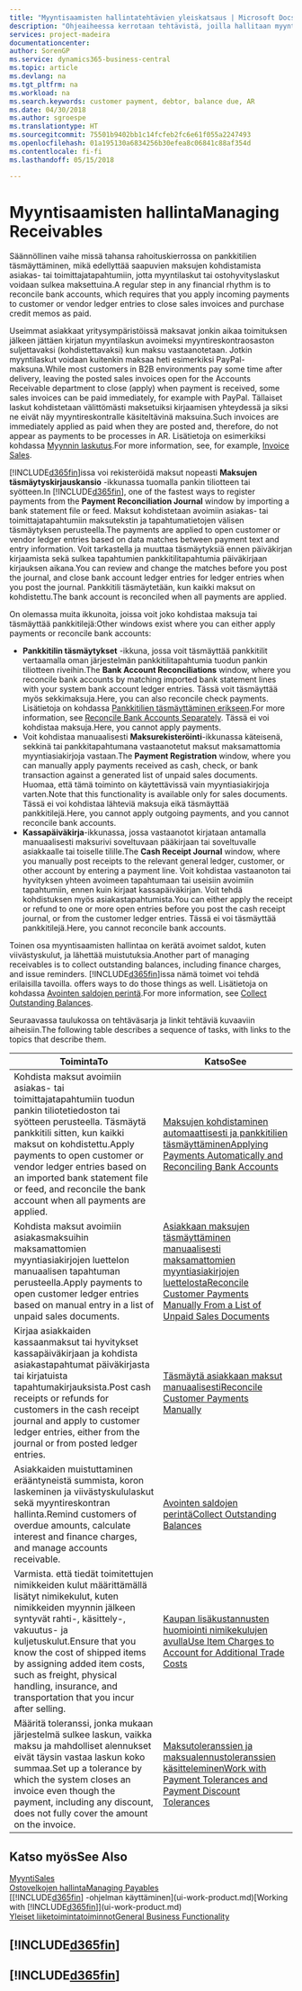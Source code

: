 ```yaml
---
title: "Myyntisaamisten hallintatehtävien yleiskatsaus | Microsoft Docs"
description: "Ohjeaiheessa kerrotaan tehtävistä, joilla hallitaan myyntisaamisia ja kohdistetaan maksuja asiakas- ja toimittajatapahtumiin."
services: project-madeira
documentationcenter: 
author: SorenGP
ms.service: dynamics365-business-central
ms.topic: article
ms.devlang: na
ms.tgt_pltfrm: na
ms.workload: na
ms.search.keywords: customer payment, debtor, balance due, AR
ms.date: 04/30/2018
ms.author: sgroespe
ms.translationtype: HT
ms.sourcegitcommit: 75501b9402bb1c14fcfeb2fc6e61f055a2247493
ms.openlocfilehash: 01a195130a6834256b30efea8c06841c88af354d
ms.contentlocale: fi-fi
ms.lasthandoff: 05/15/2018

---
```

# <a name="managing-receivables"></a><span data-ttu-id="3b192-103">Myyntisaamisten hallinta</span><span class="sxs-lookup"><span data-stu-id="3b192-103">Managing Receivables</span></span>
<span data-ttu-id="3b192-104">Säännöllinen vaihe missä tahansa rahoituskierrossa on pankkitilien täsmäyttäminen, mikä edellyttää saapuvien maksujen kohdistamista asiakas- tai toimittajatapahtumiin, jotta myyntilaskut tai ostohyvityslaskut voidaan sulkea maksettuina.</span><span class="sxs-lookup"><span data-stu-id="3b192-104">A regular step in any financial rhythm is to reconcile bank accounts, which requires that you apply incoming payments to customer or vendor ledger entries to close sales invoices and purchase credit memos as paid.</span></span>

<span data-ttu-id="3b192-105">Useimmat asiakkaat yritysympäristöissä maksavat jonkin aikaa toimituksen jälkeen jättäen kirjatun myyntilaskun avoimeksi myyntireskontraosaston suljettavaksi (kohdistettavaksi) kun maksu vastaanotetaan. Jotkin myyntilaskut voidaan kuitenkin maksaa heti esimerkiksi PayPal-maksuna.</span><span class="sxs-lookup"><span data-stu-id="3b192-105">While most customers in B2B environments pay some time after delivery, leaving the posted sales invoices open for the Accounts Receivable department to close (apply) when payment is received, some sales invoices can be paid immediately, for example with PayPal.</span></span> <span data-ttu-id="3b192-106">Tällaiset laskut kohdistetaan välittömästi maksetuiksi kirjaamisen yhteydessä ja siksi ne eivät näy myyntireskontralle käsiteltävinä maksuina.</span><span class="sxs-lookup"><span data-stu-id="3b192-106">Such invoices are immediately applied as paid when they are posted and, therefore, do not appear as payments to be processes in AR.</span></span> <span data-ttu-id="3b192-107">Lisätietoja on esimerkiksi kohdassa [Myynnin laskutus](sales-how-invoice-sales.md).</span><span class="sxs-lookup"><span data-stu-id="3b192-107">For more information, see, for example, [Invoice Sales](sales-how-invoice-sales.md).</span></span>  

<span data-ttu-id="3b192-108">[!INCLUDE[d365fin](includes/d365fin_md.md)]issa voi rekisteröidä maksut nopeasti **Maksujen täsmäytyskirjauskansio** -ikkunassa tuomalla pankin tiliotteen tai syötteen.</span><span class="sxs-lookup"><span data-stu-id="3b192-108">In [!INCLUDE[d365fin](includes/d365fin_md.md)], one of the fastest ways to register payments from the **Payment Reconciliation Journal** window by importing a bank statement file or feed.</span></span> <span data-ttu-id="3b192-109">Maksut kohdistetaan avoimiin asiakas- tai toimittajatapahtumiin maksutekstin ja tapahtumatietojen välisen täsmäytyksen perusteella.</span><span class="sxs-lookup"><span data-stu-id="3b192-109">The payments are applied to open customer or vendor ledger entries based on data matches between payment text and entry information.</span></span> <span data-ttu-id="3b192-110">Voit tarkastella ja muuttaa täsmäytyksiä ennen päiväkirjan kirjaamista sekä sulkea tapahtumien pankkitilitapahtumia päiväkirjaan kirjauksen aikana.</span><span class="sxs-lookup"><span data-stu-id="3b192-110">You can review and change the matches before you post the journal, and close bank account ledger entries for ledger entries when you post the journal.</span></span> <span data-ttu-id="3b192-111">Pankkitili täsmäytetään, kun kaikki maksut on kohdistettu.</span><span class="sxs-lookup"><span data-stu-id="3b192-111">The bank account is reconciled when all payments are applied.</span></span>

<span data-ttu-id="3b192-112">On olemassa muita ikkunoita, joissa voit joko kohdistaa maksuja tai täsmäyttää pankkitilejä:</span><span class="sxs-lookup"><span data-stu-id="3b192-112">Other windows exist where you can either apply payments or reconcile bank accounts:</span></span>

* <span data-ttu-id="3b192-113">**Pankkitilin täsmäytykset** -ikkuna, jossa voit täsmäyttää pankkitilit vertaamalla oman järjestelmän pankkitilitapahtumia tuodun pankin tiliotteen riveihin.</span><span class="sxs-lookup"><span data-stu-id="3b192-113">The **Bank Account Reconciliations** window, where you reconcile bank accounts by matching imported bank statement lines with your system bank account ledger entries.</span></span> <span data-ttu-id="3b192-114">Tässä voit täsmäyttää myös sekkimaksuja.</span><span class="sxs-lookup"><span data-stu-id="3b192-114">Here, you can also reconcile check payments.</span></span> <span data-ttu-id="3b192-115">Lisätietoja on kohdassa [Pankkitilien täsmäyttäminen erikseen](bank-how-reconcile-bank-accounts-separately.md).</span><span class="sxs-lookup"><span data-stu-id="3b192-115">For more information, see [Reconcile Bank Accounts Separately](bank-how-reconcile-bank-accounts-separately.md).</span></span> <span data-ttu-id="3b192-116">Tässä ei voi kohdistaa maksuja.</span><span class="sxs-lookup"><span data-stu-id="3b192-116">Here, you cannot apply payments.</span></span>
* <span data-ttu-id="3b192-117">Voit kohdistaa manuaalisesti **Maksurekisteröinti**-ikkunassa käteisenä, sekkinä tai pankkitapahtumana vastaanotetut maksut maksamattomia myyntiasiakirjoja vastaan.</span><span class="sxs-lookup"><span data-stu-id="3b192-117">The **Payment Registration** window, where you can manually apply payments received as cash, check, or bank transaction against a generated list of unpaid sales documents.</span></span> <span data-ttu-id="3b192-118">Huomaa, että tämä toiminto on käytettävissä vain myyntiasiakirjoja varten.</span><span class="sxs-lookup"><span data-stu-id="3b192-118">Note that this functionality is available only for sales documents.</span></span> <span data-ttu-id="3b192-119">Tässä ei voi kohdistaa lähteviä maksuja eikä täsmäyttää pankkitilejä.</span><span class="sxs-lookup"><span data-stu-id="3b192-119">Here, you cannot apply outgoing payments, and you cannot reconcile bank accounts.</span></span>
* <span data-ttu-id="3b192-120">**Kassapäiväkirja**-ikkunassa, jossa vastaanotot kirjataan antamalla manuaalisesti maksurivi soveltuvaan pääkirjaan tai soveltuvalle asiakkaalle tai toiselle tilille.</span><span class="sxs-lookup"><span data-stu-id="3b192-120">The **Cash Receipt Journal** window, where you manually post receipts to the relevant general ledger, customer, or other account by entering a payment line.</span></span> <span data-ttu-id="3b192-121">Voit kohdistaa vastaanoton tai hyvityksen yhteen avoimeen tapahtumaan tai useisiin avoimiin tapahtumiin, ennen kuin kirjaat kassapäiväkirjan. Voit tehdä kohdistuksen myös asiakastapahtumista.</span><span class="sxs-lookup"><span data-stu-id="3b192-121">You can either apply the receipt or refund to one or more open entries before you post the cash receipt journal, or from the customer ledger entries.</span></span> <span data-ttu-id="3b192-122">Tässä ei voi täsmäyttää pankkitilejä.</span><span class="sxs-lookup"><span data-stu-id="3b192-122">Here, you cannot reconcile bank accounts.</span></span>  

<span data-ttu-id="3b192-123">Toinen osa myyntisaamisten hallintaa on kerätä avoimet saldot, kuten viivästyskulut, ja lähettää muistutuksia.</span><span class="sxs-lookup"><span data-stu-id="3b192-123">Another part of managing receivables is to collect outstanding balances, including finance charges, and issue reminders.</span></span> [!INCLUDE[d365fin](includes/d365fin_md.md)]<span data-ttu-id="3b192-124">issa nämä toimet voi tehdä erilaisilla tavoilla.</span><span class="sxs-lookup"><span data-stu-id="3b192-124"> offers ways to do those things as well.</span></span> <span data-ttu-id="3b192-125">Lisätietoja on kohdassa [Avointen saldojen perintä](receivables-collect-outstanding-balances.md).</span><span class="sxs-lookup"><span data-stu-id="3b192-125">For more information, see [Collect Outstanding Balances](receivables-collect-outstanding-balances.md).</span></span>  

<span data-ttu-id="3b192-126">Seuraavassa taulukossa on tehtäväsarja ja linkit tehtäviä kuvaaviin aiheisiin.</span><span class="sxs-lookup"><span data-stu-id="3b192-126">The following table describes a sequence of tasks, with links to the topics that describe them.</span></span>  

| <span data-ttu-id="3b192-127">Toiminta</span><span class="sxs-lookup"><span data-stu-id="3b192-127">To</span></span> | <span data-ttu-id="3b192-128">Katso</span><span class="sxs-lookup"><span data-stu-id="3b192-128">See</span></span> |
| --- | --- |
| <span data-ttu-id="3b192-129">Kohdista maksut avoimiin asiakas- tai toimittajatapahtumiin tuodun pankin tiliotetiedoston tai syötteen perusteella. Täsmäytä pankkitili sitten, kun kaikki maksut on kohdistettu.</span><span class="sxs-lookup"><span data-stu-id="3b192-129">Apply payments to open customer or vendor ledger entries based on an imported bank statement file or feed, and reconcile the bank account when all payments are applied.</span></span> |[<span data-ttu-id="3b192-130">Maksujen kohdistaminen automaattisesti ja pankkitilien täsmäyttäminen</span><span class="sxs-lookup"><span data-stu-id="3b192-130">Applying Payments Automatically and Reconciling Bank Accounts</span></span>](receivables-apply-payments-auto-reconcile-bank-accounts.md) |
| <span data-ttu-id="3b192-131">Kohdista maksut avoimiin asiakasmaksuihin maksamattomien myyntiasiakirjojen luettelon manuaalisen tapahtuman perusteella.</span><span class="sxs-lookup"><span data-stu-id="3b192-131">Apply payments to open customer ledger entries based on manual entry in a list of unpaid sales documents.</span></span> |[<span data-ttu-id="3b192-132">Asiakkaan maksujen täsmäyttäminen manuaalisesti maksamattomien myyntiasiakirjojen luettelosta</span><span class="sxs-lookup"><span data-stu-id="3b192-132">Reconcile Customer Payments Manually From a List of Unpaid Sales Documents</span></span>](receivables-how-reconcile-customer-payments-list-unpaid-sales-documents.md) |
| <span data-ttu-id="3b192-133">Kirjaa asiakkaiden kassaanmaksut tai hyvitykset kassapäiväkirjaan ja kohdista asiakastapahtumat päiväkirjasta tai kirjatuista tapahtumakirjauksista.</span><span class="sxs-lookup"><span data-stu-id="3b192-133">Post cash receipts or refunds for customers in the cash receipt journal and apply to customer ledger entries, either from the journal or from posted ledger entries.</span></span> |[<span data-ttu-id="3b192-134">Täsmäytä asiakkaan maksut manuaalisesti</span><span class="sxs-lookup"><span data-stu-id="3b192-134">Reconcile Customer Payments Manually</span></span>](receivables-how-apply-sales-transactions-manually.md) |
| <span data-ttu-id="3b192-135">Asiakkaiden muistuttaminen erääntyneistä summista, koron laskeminen ja viivästyskululaskut sekä myyntireskontran hallinta.</span><span class="sxs-lookup"><span data-stu-id="3b192-135">Remind customers of overdue amounts, calculate interest and finance charges, and manage accounts receivable.</span></span> |[<span data-ttu-id="3b192-136">Avointen saldojen perintä</span><span class="sxs-lookup"><span data-stu-id="3b192-136">Collect Outstanding Balances</span></span>](receivables-collect-outstanding-balances.md) |
|<span data-ttu-id="3b192-137">Varmista. että tiedät toimitettujen nimikkeiden kulut määrittämällä lisätyt nimikekulut, kuten nimikkeiden myynnin jälkeen syntyvät rahti-, käsittely-, vakuutus- ja kuljetuskulut.</span><span class="sxs-lookup"><span data-stu-id="3b192-137">Ensure that you know the cost of shipped items by assigning added item costs, such as freight, physical handling, insurance, and transportation that you incur after selling.</span></span>|[<span data-ttu-id="3b192-138">Kaupan lisäkustannusten huomiointi nimikekulujen avulla</span><span class="sxs-lookup"><span data-stu-id="3b192-138">Use Item Charges to Account for Additional Trade Costs</span></span>](payables-how-assign-item-charges.md)|
|<span data-ttu-id="3b192-139">Määritä toleranssi, jonka mukaan järjestelmä sulkee laskun, vaikka maksu ja mahdolliset alennukset eivät täysin vastaa laskun koko summaa.</span><span class="sxs-lookup"><span data-stu-id="3b192-139">Set up a tolerance by which the system closes an invoice even though the payment, including any discount, does not fully cover the amount on the invoice.</span></span>|[<span data-ttu-id="3b192-140">Maksutoleranssien ja maksualennustoleranssien käsitteleminen</span><span class="sxs-lookup"><span data-stu-id="3b192-140">Work with Payment Tolerances and Payment Discount Tolerances</span></span>](finance-payment-tolerance-and-payment-discount-tolerance.md)|
## <a name="see-also"></a><span data-ttu-id="3b192-141">Katso myös</span><span class="sxs-lookup"><span data-stu-id="3b192-141">See Also</span></span>
[<span data-ttu-id="3b192-142">Myynti</span><span class="sxs-lookup"><span data-stu-id="3b192-142">Sales</span></span>](sales-manage-sales.md)  
[<span data-ttu-id="3b192-143">Ostovelkojen hallinta</span><span class="sxs-lookup"><span data-stu-id="3b192-143">Managing Payables</span></span>](payables-manage-payables.md)  
<span data-ttu-id="3b192-144">[[!INCLUDE[d365fin](includes/d365fin_md.md)] -ohjelman käyttäminen](ui-work-product.md)</span><span class="sxs-lookup"><span data-stu-id="3b192-144">[Working with [!INCLUDE[d365fin](includes/d365fin_md.md)]](ui-work-product.md)</span></span>  
[<span data-ttu-id="3b192-145">Yleiset liiketoimintatoiminnot</span><span class="sxs-lookup"><span data-stu-id="3b192-145">General Business Functionality</span></span>](ui-across-business-areas.md)

## [!INCLUDE[d365fin](includes/free_trial_md.md)]  
## [!INCLUDE[d365fin](includes/training_link_md.md)]

